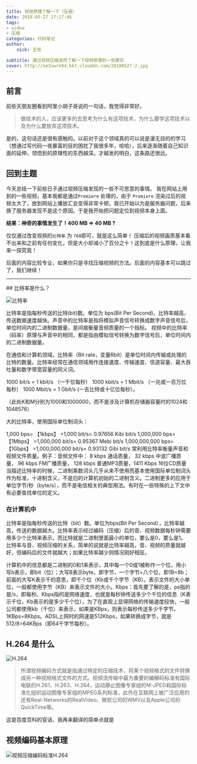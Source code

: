 ```yaml
---
title: 视频原理了解一下（压缩）
date: 2018-05-27 17:17:46
tags:
- video
- 压缩
categories: 代码笔记
author:
	nick: 王恒

subtitle: 通过视频压缩进而了解一下视频原理的一些硬货
cover: http://oe3vwrk94.bkt.clouddn.com/20180527-2.jpg
---
```


<!-- more -->

## 前言

前些天朋友圈看到阿里小胡子哥说的一句话，我觉得非常好。

> 做技术的人，应该更多的去思考为什么有这项技术，为什么要学这项技术以及为什么要放弃这项技术。

是的，这句话还是很有感触的。以前对于这个领域真的可以说是漫无目的的学习（想通过写代码一夜暴富的目的困扰了我很多年，哈哈），后来逐渐随着自己知识面的延伸，领悟到的原理性的东西越深。才越发的明白，这条路还很远。


## 回到主题

今天总结一下前些日子通过视频压缩发现的一些不可思意的事情。 我在网站上用到的一些视频，基本我都是通过`Premiere` 处理的，由于 `Premiere` 渲染过后的视频太大了，放到网站上播放汇会变得非常卡顿。我已开始以为是服务器问题，后来换了服务器发现不是这个原因。于是我开始把问题定位到视频本身上面。


**结果：神奇的事情发生了！400 MB => 40 MB ?**

仅仅通过改变视频的`比特率` 为 `768`即可，就是这么简单！
压缩后的视频画质基本看不出来和之前有任何变化，但是大小却减小了百分之十！这到底是什么原理，让我来一探究竟！

后面的内容比较专业，如果你只是寻找压缩视频的方法。后面的内容基本可以跳过了，我们继续！

<hr>
## 比特率是什么？

![比特率](http://oe3vwrk94.bkt.clouddn.com/20180527-5.png)

比特率是指每秒传送的比特(bit)数。单位为 bps(Bit Per Second)，比特率越高，传送数据速度越快。声音中的比特率是指将模拟声音信号转换成数字声音信号后，单位时间内的二进制数据量，是间接衡量音频质量的一个指标。 视频中的比特率（码率）原理与声音中的相同，都是指由模拟信号转换为数字信号后，单位时间内的二进制数据量。

在通信和计算机领域，比特率（Bit rate，变量Rbit）是单位时间内传输或处理的比特的数量。比特率经常在通信领域用作连接速度、传输速度、信道容量、最大吞吐量和数字带宽容量的同义词。

1000 bit/s = 1 kbit/s （一千位每秒）
1000 kbit/s = 1 Mbit/s （一兆或一百万位每秒）
1000 Mbit/s = 1 Gbit/s (一吉比特或十亿位每秒）。

（此处K和M分别为1000和1000000，而不是涉及计算机存储器容量时的1024和1048576）

大的比特率，使用国际单位制词头：

1,000 bps= 【1kbps】 =1,000 bit/s= 0.97656 Kibi bit/s
1,000,000 bps= 【1Mbps】 =1,000,000 bit/s= 0.95367 Mebi bit/s
1,000,000,000 bps= 【1Gbps】 =1,000,000,000 bit/s= 0.93132 Gibi bit/s
常利用比特率衡量声音和视频文件质量。例子：音频文件中： 8 kbps 通话质量， 32 kbps 中波广播质量， 96 kbps FM广播质量， 128 kbps 普通MP3质量，1411 Kbps 16位CD质量当描述比特率的时候，二进制乘数词头几乎从来不使用而基本使用国际单位制词头作为标准，十进制含义，不是旧的计算机初始的二进制含义。二进制更多的应用于单位字节/秒（byte/s），而不是电信相关的典型用法。有时在一些特殊的上下文中有必要查找单位的定义。

### 在计算机中

比特率是指每秒传送的比特（bit）数。单位为bps(Bit Per Second），比特率越高，传送的数据越大。比特率表示经过编码（压缩）后的音、视频数据每秒钟需要用多少个比特来表示，而比特就是二进制里面最小的单位，要么是0，要么是1。比特率与音、视频压缩的关系，简单的说就是比特率越高，音、视频的质量就越好，但编码后的文件就越大；如果比特率越少则情况刚好相反。

计算机中的信息都是二进制的0和1来表示，其中每一个0或1被称作一个位，用小写b表示，即bit（位）；大写B表示byte，即字节，一个字节=八个位，即1B=8b；前面的大写K表示千的意思，即千个位（Kb或千个字节（KB）。表示文件的大小单位，一般都使用字节（KB）来表示文件的大小。Kbps：首先要了解的是，ps指的是/s，即每秒。Kbps指的是网络速度，也就是每秒钟传送多少个千位的信息（K表示千位，Kb表示的是多少千个位），为了在直观上显得网络的传输速度较快，一般公司都使用kb（千位）来表示，如果是KBps，则表示每秒传送多少千字节。1KBps=8Kbps。ADSL上网时的网速是512Kbps，如果转换成字节，就是512/8=64KBps（即64千字节每秒）。


## H.264 是什么

![H.264](http://oe3vwrk94.bkt.clouddn.com/20180527-4.jpg)

> 所谓视频编码方式就是指通过特定的压缩技术，将某个视频格式的文件转换成另一种视频格式文件的方式。视频流传输中最为重要的编解码标准有国际电联的H.261、H.263、H.264，运动静止图像专家组的M-JPEG和国际标准化组织运动图像专家组的MPEG系列标准，此外在互联网上被广泛应用的还有Real-Networks的RealVideo、微软公司的WMV以及Apple公司的QuickTime等。

这是百度百科的官话，我再来翻译的简单点就是

## 视频编码基本原理

![视频压缩编码标准H.264](http://oe3vwrk94.bkt.clouddn.com/20180527-3.jpg)